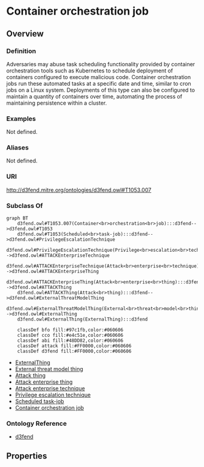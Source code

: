 # Container orchestration job

## Overview

### Definition
Adversaries may abuse task scheduling functionality provided by container orchestration tools such as Kubernetes to schedule deployment of containers configured to execute malicious code. Container orchestration jobs run these automated tasks at a specific date and time, similar to cron jobs on a Linux system. Deployments of this type can also be configured to maintain a quantity of containers over time, automating the process of maintaining persistence within a cluster.

### Examples
Not defined.

### Aliases
Not defined.

### URI
http://d3fend.mitre.org/ontologies/d3fend.owl#T1053.007

### Subclass Of
```mermaid
graph BT
    d3fend.owl#T1053.007(Container<br>orchestration<br>job):::d3fend-->d3fend.owl#T1053
    d3fend.owl#T1053(Scheduled<br>task-job):::d3fend-->d3fend.owl#PrivilegeEscalationTechnique
    d3fend.owl#PrivilegeEscalationTechnique(Privilege<br>escalation<br>technique):::d3fend-->d3fend.owl#ATTACKEnterpriseTechnique
    d3fend.owl#ATTACKEnterpriseTechnique(Attack<br>enterprise<br>technique):::d3fend-->d3fend.owl#ATTACKEnterpriseThing
    d3fend.owl#ATTACKEnterpriseThing(Attack<br>enterprise<br>thing):::d3fend-->d3fend.owl#ATTACKThing
    d3fend.owl#ATTACKThing(Attack<br>thing):::d3fend-->d3fend.owl#ExternalThreatModelThing
    d3fend.owl#ExternalThreatModelThing(External<br>threat<br>model<br>thing):::d3fend-->d3fend.owl#ExternalThing
    d3fend.owl#ExternalThing(ExternalThing):::d3fend
    
    classDef bfo fill:#97c1fb,color:#060606
    classDef cco fill:#e4c51e,color:#060606
    classDef abi fill:#48DD82,color:#060606
    classDef attack fill:#FF0000,color:#060606
    classDef d3fend fill:#FF0000,color:#060606
```

- [ExternalThing](/docs/ontology/reference/model/ExternalThing/ExternalThing.md)
- [External threat model thing](/docs/ontology/reference/model/ExternalThing/External%20threat%20model%20thing/External%20threat%20model%20thing.md)
- [Attack thing](/docs/ontology/reference/model/ExternalThing/External%20threat%20model%20thing/Attack%20thing/Attack%20thing.md)
- [Attack enterprise thing](/docs/ontology/reference/model/ExternalThing/External%20threat%20model%20thing/Attack%20thing/Attack%20enterprise%20thing/Attack%20enterprise%20thing.md)
- [Attack enterprise technique](/docs/ontology/reference/model/ExternalThing/External%20threat%20model%20thing/Attack%20thing/Attack%20enterprise%20thing/Attack%20enterprise%20technique/Attack%20enterprise%20technique.md)
- [Privilege escalation technique](/docs/ontology/reference/model/ExternalThing/External%20threat%20model%20thing/Attack%20thing/Attack%20enterprise%20thing/Attack%20enterprise%20technique/Privilege%20escalation%20technique/Privilege%20escalation%20technique.md)
- [Scheduled task-job](/docs/ontology/reference/model/ExternalThing/External%20threat%20model%20thing/Attack%20thing/Attack%20enterprise%20thing/Attack%20enterprise%20technique/Privilege%20escalation%20technique/Scheduled%20task-job/Scheduled%20task-job.md)
- [Container orchestration job](/docs/ontology/reference/model/ExternalThing/External%20threat%20model%20thing/Attack%20thing/Attack%20enterprise%20thing/Attack%20enterprise%20technique/Privilege%20escalation%20technique/Scheduled%20task-job/Container%20orchestration%20job/Container%20orchestration%20job.md)


### Ontology Reference
- [d3fend](http://d3fend.mitre.org/ontologies/d3fend.owl#)

## Properties
